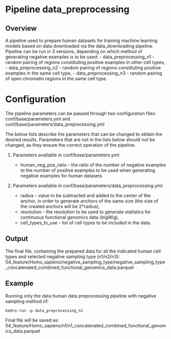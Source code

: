 # Pipeline data_preprocessing

## Overview

A pipeline used to prepare human datasets for training machine learning models based on data downloaded via the data_downloading pipeline. Pipeline can be run in 3 versions, depending on which method of generating negative examples is to be used:
    - data_preprocessing_n1 - random pairing of regions constituting positive examples in other cell types,
    - data_preprocessing_n2 - random pairing of regions constituting positive examples in the same cell type,
    - data_preprocessing_n3 - random pairing of open chromatin regions in the same cell type.

# Configuration

The pipeline parameters can be passed through two configuration files: conf/base/parameters.yml and conf/base/parameters/data_preprocessing.yml

The below lists describe the parameters that can be changed to obtain the desired results. Parameters that are not in the lists below should not be changed, as they ensure the correct operation of the pipeline. 

1. Parameters available in conf/base/parameters.yml:
    - human_neg_pos_ratio - the ratio of the number of negative examples to the number of positive examples to be used when generating negative examples for human datasets

2. Parameters available in conf/base/parameters/data_preprocessing.yml:
    - radius - value to be subtracted and added to the center of the anchor, in order to generate anchors of the same size (the size of the created anchors will be 2*radius),
    - resolution - the resolution to be used to generate statistics for continuous functional genomics data (bigWig),
    - cell_types_to_use - list of cell types to be included in the data.

## Output

The final file, containing the prepared data for all the indicated human cell types and selected negative sampling type (n1/n2/n3): 04_feature/Homo_sapiens/negative_sampling_type/negative_sampling_type_concatenated_combined_functional_genomics_data.parquet

## Example

Running only the data human data preprocessing pipeline with negative sampling method n1:

    kedro run -p data_preprocessing_n1

Final file will be saved as: 04_feature/Homo_sapiens/n1/n1_concatenated_combined_functional_genomics_data.parquet


